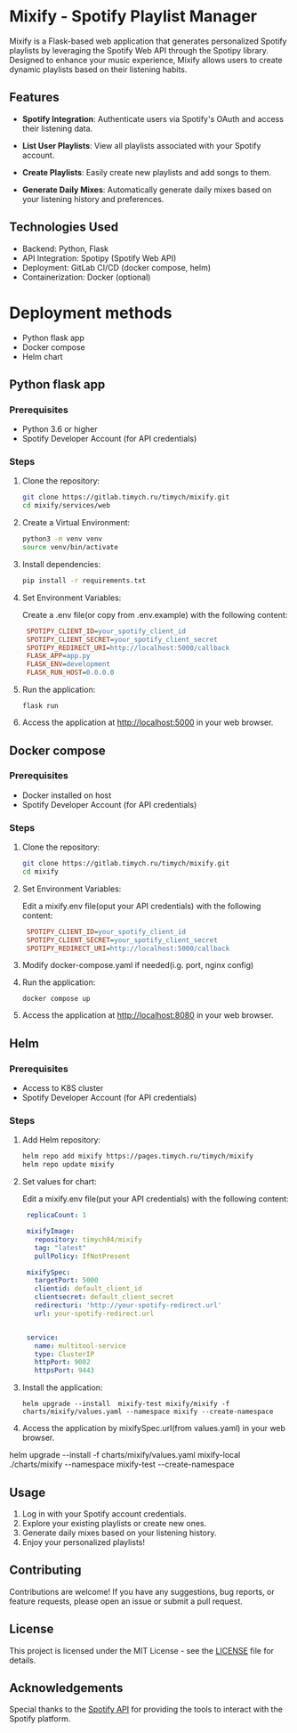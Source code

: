 # Mixify - Spotify Playlist Manager

Mixify is a Flask-based web application that generates personalized Spotify playlists by leveraging the Spotify Web API through the Spotipy library. Designed to enhance your music experience, Mixify allows users to create dynamic playlists based on their listening habits.

## Features
- **Spotify Integration**: Authenticate users via Spotify's OAuth and access their listening data.

- **List User Playlists**: View all playlists associated with your Spotify account.
- **Create Playlists**: Easily create new playlists and add songs to them.
- **Generate Daily Mixes**: Automatically generate daily mixes based on your listening history and preferences.

## Technologies Used
- Backend: Python, Flask
- API Integration: Spotipy (Spotify Web API)
- Deployment: GitLab CI/CD (docker compose, helm)
- Containerization: Docker (optional)


# Deployment methods
- Python flask app
- Docker compose
- Helm chart

## Python flask app
### Prerequisites

- Python 3.6 or higher
- Spotify Developer Account (for API credentials)

### Steps

1. Clone the repository:

    ```bash
    git clone https://gitlab.timych.ru/timych/mixify.git
    cd mixify/services/web
    ```
2. Create a Virtual Environment:
     ```bash
    python3 -m venv venv
    source venv/bin/activate
    ```
3. Install dependencies:
    ```bash
    pip install -r requirements.txt
    ```
4. Set Environment Variables:

   Create a .env file(or copy from .env.example) with the following content:
   ```ini
    SPOTIPY_CLIENT_ID=your_spotify_client_id
    SPOTIPY_CLIENT_SECRET=your_spotify_client_secret
    SPOTIPY_REDIRECT_URI=http://localhost:5000/callback
    FLASK_APP=app.py
    FLASK_ENV=development
    FLASK_RUN_HOST=0.0.0.0
   ```

5. Run the application:

    ```
    flask run
    ```

6. Access the application at [http://localhost:5000](http://localhost:5000) in your web browser.


## Docker compose
### Prerequisites
- Docker installed on host
- Spotify Developer Account (for API credentials)

### Steps

1. Clone the repository:

    ```bash
    git clone https://gitlab.timych.ru/timych/mixify.git
    cd mixify
    ```
2. Set Environment Variables:

   Edit a mixify.env file(oput your API credentials) with the following content:
   ```ini
    SPOTIPY_CLIENT_ID=your_spotify_client_id
    SPOTIPY_CLIENT_SECRET=your_spotify_client_secret
    SPOTIPY_REDIRECT_URI=http://localhost:5000/callback
   ```
3. Modify docker-compose.yaml if needed(i.g. port, nginx config)
3. Run the application:

    ```
    docker compose up
    ```

6. Access the application at [http://localhost:8080](http://localhost:8080) in your web browser.


## Helm
### Prerequisites
- Access to K8S cluster
- Spotify Developer Account (for API credentials)

### Steps

1. Add Helm repository:

    ```bash
    helm repo add mixify https://pages.timych.ru/timych/mixify
    helm repo update mixify
    ```
2. Set values for chart:

   Edit a mixify.env file(put your API credentials) with the following content:
   ```yaml
    replicaCount: 1

    mixifyImage:
      repository: timych84/mixify
      tag: "latest"
      pullPolicy: IfNotPresent

    mixifySpec:
      targetPort: 5000
      clientid: default_client_id
      clientsecret: default_client_secret
      redirecturi: 'http://your-spotify-redirect.url'
      url: your-spotify-redirect.url


    service:
      name: multitool-service
      type: ClusterIP
      httpPort: 9002
      httpsPort: 9443
   ```

3. Install the application:
    ```
    helm upgrade --install  mixify-test mixify/mixify -f charts/mixify/values.yaml --namespace mixify --create-namespace
    ```

6. Access the application by mixifySpec.url(from values.yaml) in your web browser.

helm upgrade  --install  -f charts/mixify/values.yaml  mixify-local ./charts/mixify --namespace mixify-test --create-namespace

## Usage

1. Log in with your Spotify account credentials.
2. Explore your existing playlists or create new ones.
3. Generate daily mixes based on your listening history.
4. Enjoy your personalized playlists!

## Contributing

Contributions are welcome! If you have any suggestions, bug reports, or feature requests, please open an issue or submit a pull request.

## License

This project is licensed under the MIT License - see the [LICENSE](LICENSE) file for details.

## Acknowledgements

Special thanks to the [Spotify API](https://developer.spotify.com/documentation/web-api/) for providing the tools to interact with the Spotify platform.

